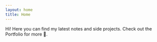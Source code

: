 ```yaml
---
layout: home
title: Home
---
```

Hi! Here you can find my latest notes and side projects. Check out the Portfolio for more 👋.
